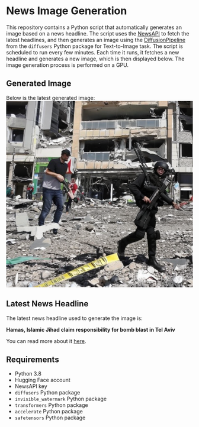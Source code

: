 # News Image Generation
This repository contains a Python script that automatically generates an image based on a news headline. The script uses the [NewsAPI](https://newsapi.org/) to fetch the latest headlines, and then generates an image using the [DiffusionPipeline](https://github.com/huggingface/diffusers) from the `diffusers` Python package for Text-to-Image task.
The script is scheduled to run every few minutes. Each time it runs, it fetches a new headline and generates a new image, which is then displayed below. The image generation process is performed on a GPU.

## Generated Image
Below is the latest generated image:
![Generated Image](image.png)

## Latest News Headline
The latest news headline used to generate the image is:

**Hamas, Islamic Jihad claim responsibility for bomb blast in Tel Aviv**

You can read more about it [here](https://news.google.com/rss/articles/CBMivAFBVV95cUxPMWRfQUpGcGc5dFBUVjFnckhLQzc2ZlJkSTd6MVk2R1dBOFpXb0UtemVZN2RNUlVwUDBlZU5LVnpvRG1KX3pJQjZRbUdVTi0xbWRYQklxR2ZuaWN4aDJmTmFadlczVzJJbTlTWXJCbk14TEpwcHdhOGktYkdHM19kN1NCTmM0UE5qQ2xRTDh6cUNVemI3MWZTOEJvenc4ZWd2bzZaWU1sZ2N4eGd5VWdZdXRNRzdIdzJNbXQwMg?oc=5).

## Requirements
- Python 3.8
- Hugging Face account
- NewsAPI key
- `diffusers` Python package
- `invisible_watermark` Python package
- `transformers` Python package
- `accelerate` Python package
- `safetensors` Python package
